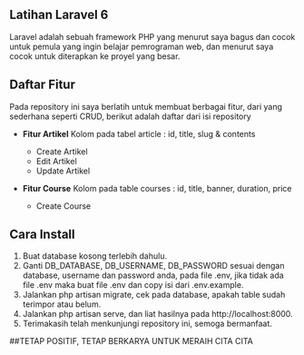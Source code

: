 ## Latihan Laravel 6

Laravel adalah sebuah framework PHP yang menurut saya bagus dan cocok untuk pemula yang ingin belajar pemrograman web, dan menurut saya cocok untuk diterapkan ke proyel yang besar.

## Daftar Fitur

Pada repository ini saya berlatih untuk membuat berbagai fitur, dari yang sederhana seperti CRUD,
berikut adalah daftar dari isi repository

-   **Fitur Artikel**
    Kolom pada tabel article : id, title, slug & contents
    -   Create Artikel
    -   Edit Artikel 
    -   Update Artikel
   
-   **Fitur Course**
    Kolom pada table courses : id, title, banner, duration, price
    -   Create Course


## Cara Install
1. Buat database kosong terlebih dahulu.
2. Ganti DB_DATABASE, DB_USERNAME, DB_PASSWORD sesuai dengan database, username dan password anda, pada file .env, jika tidak ada file .env maka buat file .env dan copy isi dari .env.example.
3. Jalankan php artisan migrate, cek pada database, apakah table sudah terimpor atau belum.
4. Jalankan php artisan serve, dan liat hasilnya pada http://localhost:8000.
5. Terimakasih telah menkunjungi repository ini, semoga bermanfaat.

##TETAP POSITIF, TETAP BERKARYA UNTUK MERAIH CITA CITA
